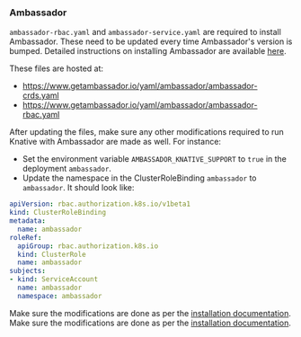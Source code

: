 ### Ambassador

`ambassador-rbac.yaml` and `ambassador-service.yaml` are required to install
Ambassador. These need to be updated every time Ambassador's version is bumped.
Detailed instructions on installing Ambassador are available
[here](https://www.getambassador.io/user-guide/getting-started/).

These files are hosted at:
- https://www.getambassador.io/yaml/ambassador/ambassador-crds.yaml
- https://www.getambassador.io/yaml/ambassador/ambassador-rbac.yaml

After updating the files, make sure any other modifications required to run Knative with Ambassador are made as well.
For instance:
- Set the environment variable `AMBASSADOR_KNATIVE_SUPPORT` to `true` in the deployment `ambassador`.
- Update the namespace in the ClusterRoleBinding `ambassador` to `ambassador`. It should look like:
```yaml
apiVersion: rbac.authorization.k8s.io/v1beta1
kind: ClusterRoleBinding
metadata:
  name: ambassador
roleRef:
  apiGroup: rbac.authorization.k8s.io
  kind: ClusterRole
  name: ambassador
subjects:
- kind: ServiceAccount
  name: ambassador
  namespace: ambassador
```

Make sure the modifications are done as per the
[installation documentation](https://knative.dev/docs/install/).
Make sure the modifications are done as per the [installation documentation](https://knative.dev/docs/install/).
